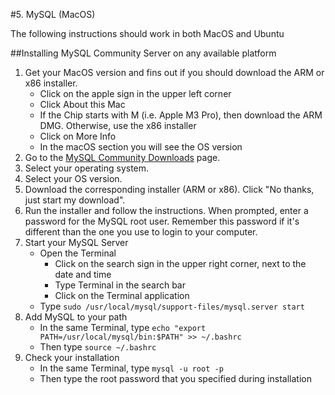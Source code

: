 #5. MySQL (MacOS)

The following instructions should work in both MacOS and Ubuntu

##Installing MySQL Community Server on any available platform
1. Get your MacOS version and fins out if you should download the ARM or x86 installer.
    - Click on the apple sign in the upper left corner
    - Click About this Mac
    - If the Chip starts with M (i.e. Apple M3 Pro), then download the ARM DMG. Otherwise, use the x86 installer
    - Click on More Info
    - In the macOS section you will see the OS version
2. Go to the [MySQL Community Downloads](https://dev.mysql.com/downloads/mysql/) page.
3. Select your operating system.
4. Select your OS version. 
5. Download the corresponding installer (ARM or x86). Click "No thanks, just start my download".
6. Run the installer and follow the instructions. When prompted, enter a password for the MySQL root user. Remember this password if it's different than the one you use to login to your computer.
7. Start your MySQL Server
    - Open the Terminal
        - Click on the search sign in the upper right corner, next to the date and time
        - Type Terminal in the search bar
        - Click on the Terminal application
    - Type `sudo /usr/local/mysql/support-files/mysql.server start`
8. Add MySQL to your path
    - In the same Terminal, type `echo "export PATH=/usr/local/mysql/bin:$PATH" >> ~/.bashrc`
    - Then type `source ~/.bashrc`
9. Check your installation
    - In the same Terminal, type `mysql -u root -p`
    - Then type the root password that you specified during installation